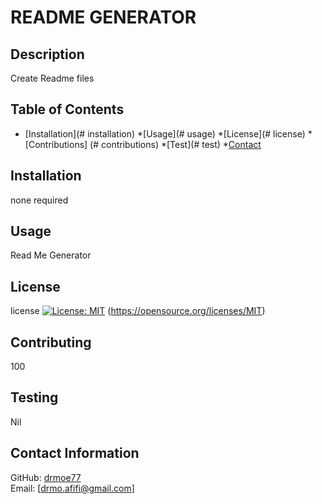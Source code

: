# README GENERATOR
  ## Description
   Create Readme files 
## Table of Contents
* [Installation](# installation)
*[Usage](# usage)
*[License](# license)
*[Contributions] (# contributions)
*[Test](# test)
*[Contact](#contact)
## Installation
none required
## Usage
Read Me Generator
## License
license 
    [![License: MIT](https://img.shields.io/badge/License-MIT-yellow.svg)](https://opensource.org/licenses/MIT)
    (https://opensource.org/licenses/MIT)
  
## Contributing
100
## Testing
Nil
## Contact Information
GitHub: [drmoe77](https://www.github.com/drmoe77) <br>
Email: [drmo.afifi@gmail.com]

